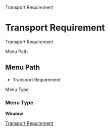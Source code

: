
Transport Requirement
# Transport Requirement


Transport Requirement

Menu Path
## Menu Path



- Transport Requirement

Menu Type
### Menu Type

**Window**


[Transport Requirement](../../window-transport-requirement.md)